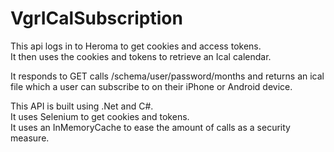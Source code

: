 # VgrICalSubscription

This api logs in to Heroma to get cookies and access tokens.  
It then uses the cookies and tokens to retrieve an Ical calendar.

It responds to GET calls /schema/user/password/months and returns an ical file which a user can subscribe to on their iPhone or Android device.

This API is built using .Net and C#.  
It uses Selenium to get cookies and tokens.  
It uses an InMemoryCache to ease the amount of calls as a security measure.
